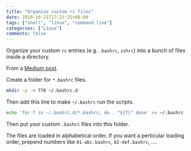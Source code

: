 ```yaml
---
title: "Organize custom rc files"
date: 2020-10-21T17:23:15+08:00
tags: ["shell", "linux", "command line"]
categories: ["Linux"]
comments: false
---
```


Organize your custom `rc` entries (e.g. `.bashrc`, `zshrc`) into a bunch of files inside a directory.

<!--more-->

From a [Medium post](https://medium.com/@waxzce/use-bashrc-d-directory-instead-of-bloated-bashrc-50204d5389ff).

Create a folder for `*.bashrc` files.
```bash
mkdir -p -m 770 ~/.bashrc.d
```

Then add this line to make `~/.bashrc` run the scripts.
```bash
echo 'for f in ~/.bashrc.d/*.bashrc; do . "${f}" done' >> ~/.bashrc
```

Then put your custom `.bashrc` files into this folder.

The files are loaded in alphabetical order. If you want a perticular loading order, prepend numbers like `01-abc.bashrc`, `02-def.bashrc`, ....
